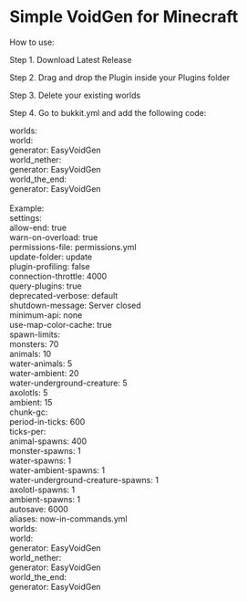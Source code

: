 # Simple VoidGen for Minecraft
How to use:

Step 1.
Download Latest Release

Step 2.
Drag and drop the Plugin inside your Plugins folder

Step 3.
Delete your existing worlds

Step 4.
Go to bukkit.yml and add the following code:

worlds:<br>
  world:<br>
    generator: EasyVoidGen<br>
  world_nether:<br>
    generator: EasyVoidGen<br>
  world_the_end:<br>
    generator: EasyVoidGen<br>
<br>
Example:<br>
settings:<br>
  allow-end: true<br>
  warn-on-overload: true<br>
  permissions-file: permissions.yml<br>
  update-folder: update<br>
  plugin-profiling: false<br>
  connection-throttle: 4000<br>
  query-plugins: true<br>
  deprecated-verbose: default<br>
  shutdown-message: Server closed<br>
  minimum-api: none<br>
  use-map-color-cache: true<br>
spawn-limits:<br>
  monsters: 70<br>
  animals: 10<br>
  water-animals: 5<br>
  water-ambient: 20<br>
  water-underground-creature: 5<br>
  axolotls: 5<br>
  ambient: 15<br>
chunk-gc:<br>
  period-in-ticks: 600<br>
ticks-per:<br>
  animal-spawns: 400<br>
  monster-spawns: 1<br>
  water-spawns: 1<br>
  water-ambient-spawns: 1<br>
  water-underground-creature-spawns: 1<br>
  axolotl-spawns: 1<br>
  ambient-spawns: 1<br>
  autosave: 6000<br>
aliases: now-in-commands.yml<br>
worlds:<br>
  world:<br>
    generator: EasyVoidGen<br>
  world_nether:<br>
    generator: EasyVoidGen<br>
  world_the_end:<br>
    generator: EasyVoidGen<br>
